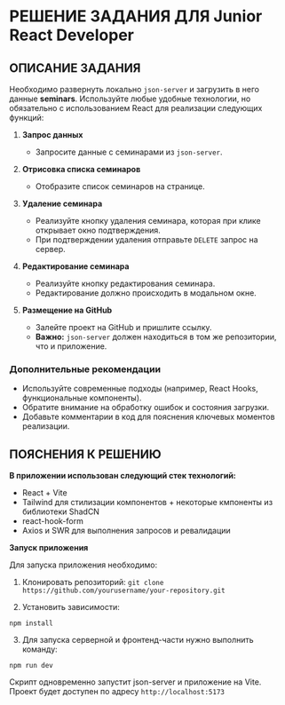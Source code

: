 # РЕШЕНИЕ ЗАДАНИЯ ДЛЯ Junior React Developer

## ОПИСАНИЕ ЗАДАНИЯ

Необходимо развернуть локально `json-server` и загрузить в него данные **seminars**. Используйте любые удобные технологии, но обязательно с использованием React для реализации следующих функций:

1. **Запрос данных**

   - Запросите данные с семинарами из `json-server`.

2. **Отрисовка списка семинаров**

   - Отобразите список семинаров на странице.

3. **Удаление семинара**

   - Реализуйте кнопку удаления семинара, которая при клике открывает окно подтверждения.
   - При подтверждении удаления отправьте `DELETE` запрос на сервер.

4. **Редактирование семинара**

   - Реализуйте кнопку редактирования семинара.
   - Редактирование должно происходить в модальном окне.

5. **Размещение на GitHub**
   - Залейте проект на GitHub и пришлите ссылку.
   - **Важно:** `json-server` должен находиться в том же репозитории, что и приложение.

### Дополнительные рекомендации

- Используйте современные подходы (например, React Hooks, функциональные компоненты).
- Обратите внимание на обработку ошибок и состояния загрузки.
- Добавьте комментарии в код для пояснения ключевых моментов реализации.

## ПОЯСНЕНИЯ К РЕШЕНИЮ

**В приложении использован следующий стек технологий:**

- React + Vite
- Tailwind для стилизации компонентов + некоторые кмпоненты из библиотеки ShadCN
- react-hook-form
- Axios и SWR для выполнения запросов и ревалидации

**Запуск приложения**

Для запуска приложения необходимо:

1.  Клонировать репозиторий:
    `git clone https://github.com/yourusername/your-repository.git`

2.  Установить зависимости:

`npm install`

3.  Для запуска серверной и фронтенд-части нужно выполнить команду:

`npm run dev`

Скрипт одновременно запустит json-server и приложение на Vite. Проект будет доступен по адресу `http://localhost:5173`
